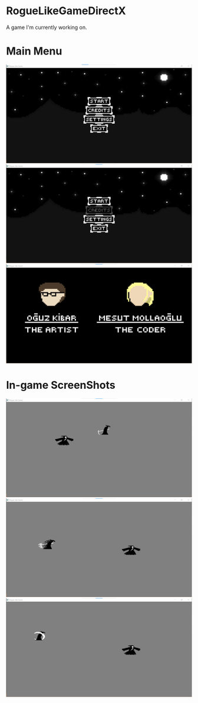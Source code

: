 # RogueLikeGameDirectX

A game I'm currently working on.

# Main Menu
![](ScreenShots/MainMenu.png)
![](ScreenShots/HoveringCredits.png)
![](ScreenShots/CreditsScreen.png)

# In-game ScreenShots
![](ScreenShots/CharacterIdle.png)
![](ScreenShots/Dashing.png)
![](ScreenShots/Attack.png)
